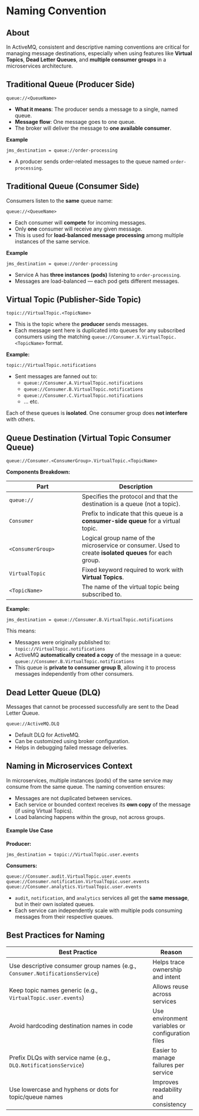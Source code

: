 # Naming Convention

## About

In ActiveMQ, consistent and descriptive naming conventions are critical for managing message destinations, especially when using features like **Virtual Topics**, **Dead Letter Queues**, and **multiple consumer groups** in a microservices architecture.

## **Traditional Queue (Producer Side)**

```
queue://<QueueName>
```

* **What it means**: The producer sends a message to a single, named queue.
* **Message flow**: One message goes to one queue.
* The broker will deliver the message to **one available consumer**.

**Example**

```
jms_destination = queue://order-processing
```

* A producer sends order-related messages to the queue named `order-processing`.

## **Traditional Queue (Consumer Side)**

Consumers listen to the **same** queue name:

```
queue://<QueueName>
```

* Each consumer will **compete** for incoming messages.
* Only **one** consumer will receive any given message.
* This is used for **load-balanced message processing** among multiple instances of the same service.

**Example**

```
jms_destination = queue://order-processing
```

* Service A has **three instances (pods)** listening to `order-processing`.
* Messages are load-balanced — each pod gets different messages.

## **Virtual Topic (Publisher-Side Topic)**

```
topic://VirtualTopic.<TopicName>
```

* This is the topic where the **producer** sends messages.
* Each message sent here is duplicated into queues for any subscribed consumers using the matching `queue://Consumer.X.VirtualTopic.<TopicName>` format.

**Example:**

```
topic://VirtualTopic.notifications
```

* Sent messages are fanned out to:
  * `queue://Consumer.A.VirtualTopic.notifications`
  * `queue://Consumer.B.VirtualTopic.notifications`
  * `queue://Consumer.C.VirtualTopic.notifications`
  * ... etc.

Each of these queues is **isolated**. One consumer group does **not interfere** with others.

## **Queue Destination (Virtual Topic Consumer Queue)**

```
queue://Consumer.<ConsumerGroup>.VirtualTopic.<TopicName>
```

**Components Breakdown:**

<table><thead><tr><th width="180.5234375">Part</th><th>Description</th></tr></thead><tbody><tr><td><code>queue://</code></td><td>Specifies the protocol and that the destination is a queue (not a topic).</td></tr><tr><td><code>Consumer</code></td><td>Prefix to indicate that this queue is a <strong>consumer-side queue</strong> for a virtual topic.</td></tr><tr><td><code>&#x3C;ConsumerGroup></code></td><td>Logical group name of the microservice or consumer. Used to create <strong>isolated queues</strong> for each group.</td></tr><tr><td><code>VirtualTopic</code></td><td>Fixed keyword required to work with <strong>Virtual Topics</strong>.</td></tr><tr><td><code>&#x3C;TopicName></code></td><td>The name of the virtual topic being subscribed to.</td></tr></tbody></table>

**Example:**

```
jms_destination = queue://Consumer.B.VirtualTopic.notifications
```

This means:

* Messages were originally published to:\
  `topic://VirtualTopic.notifications`
* ActiveMQ **automatically created a copy** of the message in a queue:\
  `queue://Consumer.B.VirtualTopic.notifications`
* This queue is **private to consumer group B**, allowing it to process messages independently from other consumers.

## **Dead Letter Queue (DLQ)**

Messages that cannot be processed successfully are sent to the Dead Letter Queue.

```
queue://ActiveMQ.DLQ
```

* Default DLQ for ActiveMQ.
* Can be customized using broker configuration.
* Helps in debugging failed message deliveries.

## **Naming in Microservices Context**

In microservices, multiple instances (pods) of the same service may consume from the same queue. The naming convention ensures:

* Messages are not duplicated between services.
* Each service or bounded context receives its **own copy** of the message (if using Virtual Topics).
* Load balancing happens within the group, not across groups.

#### Example Use Case

**Producer:**

```
jms_destination = topic://VirtualTopic.user.events
```

**Consumers:**

```
queue://Consumer.audit.VirtualTopic.user.events
queue://Consumer.notification.VirtualTopic.user.events
queue://Consumer.analytics.VirtualTopic.user.events
```

* `audit`, `notification`, and `analytics` services all get the **same message**, but in their own isolated queues.
* Each service can independently scale with multiple pods consuming messages from their respective queues.

## **Best Practices for Naming**

<table><thead><tr><th width="502.25">Best Practice</th><th>Reason</th></tr></thead><tbody><tr><td>Use descriptive consumer group names (e.g., <code>Consumer.NotificationsService</code>)</td><td>Helps trace ownership and intent</td></tr><tr><td>Keep topic names generic (e.g., <code>VirtualTopic.user.events</code>)</td><td>Allows reuse across services</td></tr><tr><td>Avoid hardcoding destination names in code</td><td>Use environment variables or configuration files</td></tr><tr><td>Prefix DLQs with service name (e.g., <code>DLQ.NotificationsService</code>)</td><td>Easier to manage failures per service</td></tr><tr><td>Use lowercase and hyphens or dots for topic/queue names</td><td>Improves readability and consistency</td></tr></tbody></table>
